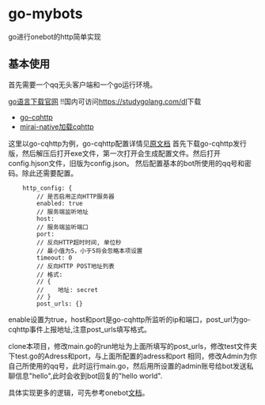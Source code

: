 # go-mybots

go进行onebot的http简单实现

## 基本使用
首先需要一个qq无头客户端和一个go运行环境。

[go语言下载官网](https://golang.org/)  !!国内可访问<https://studygolang.com/dl>下载

+ [go-cqhttp](https://github.com/Mrs4s/go-cqhttp)
+ [mirai-native加载cqhttp](https://github.com/iTXTech/mirai-native)

这里以go-cqhttp为例，go-cqhttp配置详情见[原文档](https://github.com/Mrs4s/go-cqhttp/blob/master/docs/config.md)
首先下载go-cqhttp发行版，然后解压后打开exe文件，第一次打开会生成配置文件。然后打开config.hjson文件，旧版为config.json。
然后配置基本的bot所使用的qq号和密码。除此还需要配置。
```
    http_config: {
        // 是否启用正向HTTP服务器
        enabled: true
        // 服务端监听地址
        host: 
        // 服务端监听端口
        port: 
        // 反向HTTP超时时间, 单位秒
        // 最小值为5，小于5将会忽略本项设置
        timeout: 0
        // 反向HTTP POST地址列表
        // 格式: 
        // {
        //    地址: secret
        // }
        post_urls: {}
```

enable设置为true，host和port是go-cqhttp所监听的ip和端口，post_url为go-cqhttp事件上报地址,注意post_urls填写格式。

clone本项目，修改main.go的run地址为上面所填写的post_urls，修改test文件夹下test.go的Adress和port，与上面所配置的adress和port
相同，修改Admin为你自己所使用的qq号，此时运行main.go，然后用所设置的admin账号给bot发送私聊信息"hello",此时会收到bot回复的"hello world".

具体实现更多的逻辑，可先参考onebot[文档](https://github.com/howmanybots/onebot)。

